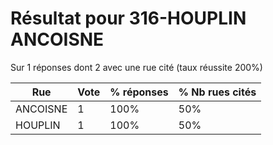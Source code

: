 # Résultat pour 316-HOUPLIN ANCOISNE

Sur 1 réponses dont 2 avec une rue cité (taux réussite 200%)

| Rue | Vote | % réponses | % Nb rues cités|
|-----|------|------------|----------------|
| ANCOISNE | 1 | 100% | 50%|
| HOUPLIN | 1 | 100% | 50%|
